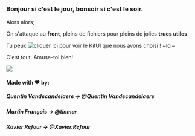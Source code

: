 ### Bonjour si c'est le jour, bonsoir si c'est le soir.

Alors alors;

On s'attaque au __front__, pleins de fichiers pour pleins de jolies __trucs utiles__.

Tu peux ![cliquer ici](https://bootswatch.com/solar/) pour voir le KitUI que nous avons choisi ! ~lol~

C'est tout. Amuse-toi bien!

![](https://media.giphy.com/media/y5gweIjtEZ8d2/giphy.gif)



#### Made with ♥ by:

##### Quentin Vandecandelaere -> @Quentin Vandecandelaere

##### Martin François -> @tinmar

##### Xavier Refour -> @Xavier.Refour
